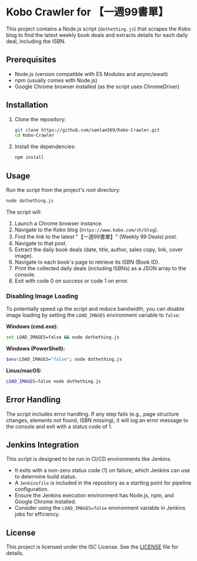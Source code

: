 # Kobo Crawler for 【一週99書單】

This project contains a Node.js script (`dothething.js`) that scrapes the Kobo blog to find the latest weekly book deals and extracts details for each daily deal, including the ISBN.

## Prerequisites

- Node.js (version compatible with ES Modules and async/await)
- npm (usually comes with Node.js)
- Google Chrome browser installed (as the script uses ChromeDriver)

## Installation

1.  Clone the repository:
    ```bash
    git clone https://github.com/samlam369/Kobo-Crawler.git
    cd Kobo-Crawler
    ```
2.  Install the dependencies:
    ```bash
    npm install
    ```

## Usage

Run the script from the project's root directory:

```bash
node dothething.js
```

The script will:
1.  Launch a Chrome browser instance.
2.  Navigate to the Kobo blog (`https://www.kobo.com/zh/blog`).
3.  Find the link to the latest "【一週99書單】" (Weekly 99 Deals) post.
4.  Navigate to that post.
5.  Extract the daily book deals (date, title, author, sales copy, link, cover image).
6.  Navigate to each book's page to retrieve its ISBN (Book ID).
7.  Print the collected daily deals (including ISBNs) as a JSON array to the console.
8.  Exit with code 0 on success or code 1 on error.

### Disabling Image Loading

To potentially speed up the script and reduce bandwidth, you can disable image loading by setting the `LOAD_IMAGES` environment variable to `false`:

**Windows (cmd.exe):**
```bash
set LOAD_IMAGES=false && node dothething.js
```

**Windows (PowerShell):**
```bash
$env:LOAD_IMAGES="false"; node dothething.js
```

**Linux/macOS:**
```bash
LOAD_IMAGES=false node dothething.js
```

## Error Handling

The script includes error handling. If any step fails (e.g., page structure changes, elements not found, ISBN missing), it will log an error message to the console and exit with a status code of 1.

## Jenkins Integration

This script is designed to be run in CI/CD environments like Jenkins.
- It exits with a non-zero status code (1) on failure, which Jenkins can use to determine build status.
- A `Jenkinsfile` is included in the repository as a starting point for pipeline configuration.
- Ensure the Jenkins execution environment has Node.js, npm, and Google Chrome installed.
- Consider using the `LOAD_IMAGES=false` environment variable in Jenkins jobs for efficiency.

## License

This project is licensed under the ISC License. See the [LICENSE](./LICENSE) file for details.
